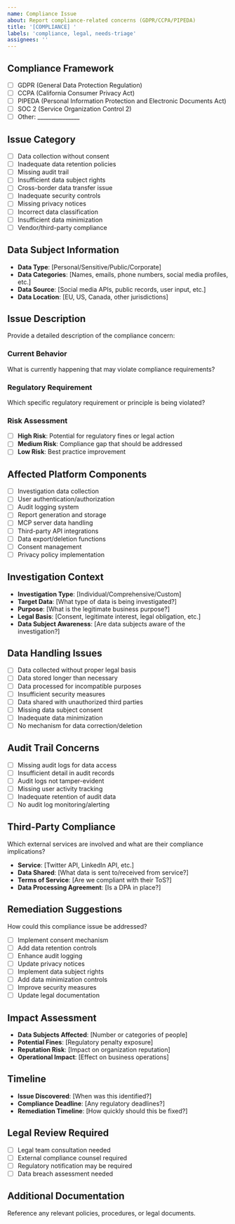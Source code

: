 ```yaml
---
name: Compliance Issue
about: Report compliance-related concerns (GDPR/CCPA/PIPEDA)
title: '[COMPLIANCE] '
labels: 'compliance, legal, needs-triage'
assignees: ''
---
```


## Compliance Framework
- [ ] GDPR (General Data Protection Regulation)
- [ ] CCPA (California Consumer Privacy Act)
- [ ] PIPEDA (Personal Information Protection and Electronic Documents Act)
- [ ] SOC 2 (Service Organization Control 2)
- [ ] Other: _______________

## Issue Category
- [ ] Data collection without consent
- [ ] Inadequate data retention policies
- [ ] Missing audit trail
- [ ] Insufficient data subject rights
- [ ] Cross-border data transfer issue
- [ ] Inadequate security controls
- [ ] Missing privacy notices
- [ ] Incorrect data classification
- [ ] Insufficient data minimization
- [ ] Vendor/third-party compliance

## Data Subject Information
- **Data Type**: [Personal/Sensitive/Public/Corporate]
- **Data Categories**: [Names, emails, phone numbers, social media profiles, etc.]
- **Data Source**: [Social media APIs, public records, user input, etc.]
- **Data Location**: [EU, US, Canada, other jurisdictions]

## Issue Description
Provide a detailed description of the compliance concern:

### Current Behavior
What is currently happening that may violate compliance requirements?

### Regulatory Requirement
Which specific regulatory requirement or principle is being violated?

### Risk Assessment
- [ ] **High Risk**: Potential for regulatory fines or legal action
- [ ] **Medium Risk**: Compliance gap that should be addressed
- [ ] **Low Risk**: Best practice improvement

## Affected Platform Components
- [ ] Investigation data collection
- [ ] User authentication/authorization
- [ ] Audit logging system
- [ ] Report generation and storage
- [ ] MCP server data handling
- [ ] Third-party API integrations
- [ ] Data export/deletion functions
- [ ] Consent management
- [ ] Privacy policy implementation

## Investigation Context
- **Investigation Type**: [Individual/Comprehensive/Custom]
- **Target Data**: [What type of data is being investigated?]
- **Purpose**: [What is the legitimate business purpose?]
- **Legal Basis**: [Consent, legitimate interest, legal obligation, etc.]
- **Data Subject Awareness**: [Are data subjects aware of the investigation?]

## Data Handling Issues
- [ ] Data collected without proper legal basis
- [ ] Data stored longer than necessary
- [ ] Data processed for incompatible purposes
- [ ] Insufficient security measures
- [ ] Data shared with unauthorized third parties
- [ ] Missing data subject consent
- [ ] Inadequate data minimization
- [ ] No mechanism for data correction/deletion

## Audit Trail Concerns
- [ ] Missing audit logs for data access
- [ ] Insufficient detail in audit records
- [ ] Audit logs not tamper-evident
- [ ] Missing user activity tracking
- [ ] Inadequate retention of audit data
- [ ] No audit log monitoring/alerting

## Third-Party Compliance
Which external services are involved and what are their compliance implications?
- **Service**: [Twitter API, LinkedIn API, etc.]
- **Data Shared**: [What data is sent to/received from service?]
- **Terms of Service**: [Are we compliant with their ToS?]
- **Data Processing Agreement**: [Is a DPA in place?]

## Remediation Suggestions
How could this compliance issue be addressed?
- [ ] Implement consent mechanism
- [ ] Add data retention controls
- [ ] Enhance audit logging
- [ ] Update privacy notices
- [ ] Implement data subject rights
- [ ] Add data minimization controls
- [ ] Improve security measures
- [ ] Update legal documentation

## Impact Assessment
- **Data Subjects Affected**: [Number or categories of people]
- **Potential Fines**: [Regulatory penalty exposure]
- **Reputation Risk**: [Impact on organization reputation]
- **Operational Impact**: [Effect on business operations]

## Timeline
- **Issue Discovered**: [When was this identified?]
- **Compliance Deadline**: [Any regulatory deadlines?]
- **Remediation Timeline**: [How quickly should this be fixed?]

## Legal Review Required
- [ ] Legal team consultation needed
- [ ] External compliance counsel required
- [ ] Regulatory notification may be required
- [ ] Data breach assessment needed

## Additional Documentation
Reference any relevant policies, procedures, or legal documents.